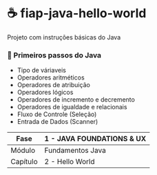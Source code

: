 # :coffee: fiap-java-hello-world
Projeto com instruções básicas do Java

### :rocket:  Primeiros passos do Java
* Tipo de váriaveis
* Operadores aritméticos
* Operadores de atribuição
* Operadores lógicos
* Operadores de incremento e decremento
* Operadores de igualdade e relacionais
* Fluxo de Controle (Seleção)
* Entrada de Dados (Scanner)

| Fase | 1 - JAVA FOUNDATIONS & UX |
| --- | --- |
| Módulo | Fundamentos Java |
| Capítulo | 2 - Hello World |